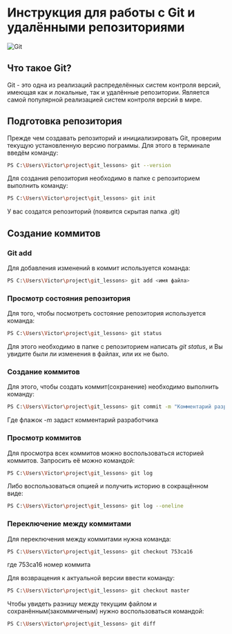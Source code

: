 # Инструкция для работы с Git и удалёнными репозиториями

![Git](git_image.jpg)

## Что такое Git?
Git - это одна из реализаций распределённых систем контроля версий,
имеющая как и локальные, так и удалённые репозитории. Является самой популярной
реализацией систем контроля версий в мире.
## Подготовка репозитория
Прежде чем создавать репозиторий и инициализировать Git, проверим текущую установленную
версию пограммы. Для этого в терминале введём команду:

```sh
PS C:\Users\Victor\project\git_lessons> git --version 
```
Для создания репозитория необходимо в папке с репозиторием выполнить команду:

```sh
PS C:\Users\Victor\project\git_lessons> git init
```
У вас создатся репозиторий (появится
скрытая папка .git)

## Создание коммитов

### Git add
Для добавления изменений в коммит используется команда:

```sh
PS C:\Users\Victor\project\git_lessons> git add <имя файла>
```
### Просмотр состояния репозитория
Для того, чтобы посмотреть состояние репозитория
используется команда:

```sh
PS C:\Users\Victor\project\git_lessons> git status
```
Для этого необходимо в папке с репозиторием
написать *git status*, и Вы увидите были ли изменения в файлах, или их не было.

### Создание коммитов
Для этого, чтобы создать коммит(сохранение) необходимо выполнить команду:

```sh
PS C:\Users\Victor\project\git_lessons> git commit -m "Комментарий разработчика"
```
Где флажок *-m* задаст комментарий разработчика

### Просмотр коммитов

Для просмотра всех коммитов можно воспользоваться историей коммитов. Запросить её можно командой:

```sh
PS C:\Users\Victor\project\git_lessons> git log
```
Либо воспользоваться опцией и получить историю в сокращённом виде:

```sh
PS C:\Users\Victor\project\git_lessons> git log --oneline
```

### Переключение между коммитами

Для переключения между коммитами нужна команда:

```sh
PS C:\Users\Victor\project\git_lessons> git checkout 753ca16
```

где 753ca16 номер коммита

Для возвращения к актуальной версии ввести команду:

```sh
PS C:\Users\Victor\project\git_lessons> git checkout master
```

Чтобы увидеть разницу между текущим файлом и сохранённым(закоммиченым) нужно воспользоваться командой:

```sh
PS C:\Users\Victor\project\git_lessons> git diff
```